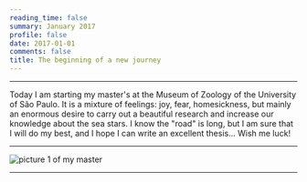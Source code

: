 ```yaml
--- 
reading_time: false
summary: January 2017
profile: false
date: 2017-01-01
comments: false
title: The beginning of a new journey
---
```

---

Today I am starting my master's at the Museum of Zoology of the University of São Paulo. It is a mixture of feelings: joy, fear, homesickness, 
but mainly an enormous desire to carry out a beautiful research and increase our knowledge about the sea stars. I know the "road" is long, but I am 
sure that I will do my best, and I hope I can write an excellent thesis... Wish me luck!

---
![picture 1 of my master](https://raw.githubusercontent.com/rosanafcunha/rosanafcunha/master/static/media/mz.jpg "Masters Degree")

---
